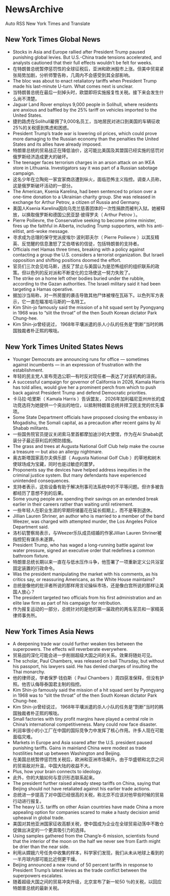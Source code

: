 # NewsArchive
Auto RSS New York Times and Translate

## New York Times Global News
* Stocks in Asia and Europe rallied after President Trump paused punishing global levies. But U.S.-China trade tensions accelerated, and analysts cautioned that their full effects wouldn’t be felt for weeks.
* 在特朗普总统暂停惩罚性的全球征税后，亚洲和欧洲股市上涨。但美中贸易紧张局势加剧，分析师警告称，几周内不会感受到其全部影响。
* The bloc was about to enact retaliatory tariffs when President Trump made his last-minute U-turn. What comes next is unclear.
* 当特朗普总统在最后一刻掉头时，欧盟即将实施报复性关税。接下来会发生什么尚不清楚。
* Jaguar Land Rover employs 9,000 people in Solihull, where residents are anxious and baffled by the 25% tariff on vehicles imported to the United States.
* 捷豹路虎在Solihull雇佣了9,000名员工，当地居民对进口到美国的车辆征收25%的关税感到焦虑和困惑。
* President Trump’s trade war is lowering oil prices, which could prove more damaging to the Russian economy than the penalties the United States and its allies have already imposed.
* 特朗普总统的贸易战正在降低油价，这可能比美国及其盟国已经实施的惩罚对俄罗斯经济造成更大的破坏。
* The teenager faces terrorism charges in an arson attack on an IKEA store in Lithuania. Investigators say it was part of a Russian sabotage campaign.
* 这名少年在立陶宛一家宜家商店遭到纵火，面临恐怖主义指控。调查人员称，这是俄罗斯破坏活动的一部分。
* The American, Ksenia Karelina, had been sentenced to prison over a one-time donation to a Ukrainian charity group. She was released in exchange for Arthur Petrov, a citizen of Russia and Germany.
* 美国人Ksenia Karelina因向乌克兰慈善团体的一次性捐款而被判入狱。她被释放，以换取俄罗斯和德国公民亚瑟·彼得罗夫（ Arthur Petrov ）。
* Pierre Poilievre, the Conservative seeking to become prime minister, fires up the faithful in Alberta, including Trump supporters, with his anti-elitist, anti-woke message.
* 寻求成为总理的保守党派皮埃尔·波利耶夫尔（ Pierre Poilievre ）以其反精英、反觉醒的信息激怒了艾伯塔省的信徒，包括特朗普的支持者。
* Officials met Hamas three times, breaking with a policy against contacting a group the U.S. considers a terrorist organization. But Israeli opposition and shifting positions doomed the effort.
* 官员们三次会见哈马斯，违反了禁止与美国认为是恐怖组织的组织联系的政策。但以色列的反对派和不断变化的立场使这一努力失败了。
* The strike on a home left other bodies buried under the rubble, according to the Gazan authorities. The Israeli military said it had been targeting a Hamas operative.
* 据加沙当局称，对一所房屋的袭击导致其他尸体被埋在瓦砾下。以色列军方表示，它一直在瞄准哈马斯的一名特工。
* Kim Shin-jo famously said the mission of a hit squad sent by Pyongyang in 1968 was to “slit the throat” of the then South Korean dictator Park Chung-hee.
* Kim Shin-jo曾经说过， 1968年平壤派遣的杀人小队的任务是“割断”当时的韩国独裁者朴正熙的喉咙。

## New York Times United States News
* Younger Democrats are announcing runs for office — sometimes against incumbents — in an expression of frustration with the establishment.
* 年轻的民主党人宣布竞选公职—有时反对现任者—表达了对该机构的沮丧。
* A successful campaign for governor of California in 2026, Kamala Harris has told allies, would give her a prominent perch from which to push back against President Trump and defend Democratic priorities.
* 卡马拉·哈里斯（ Kamala Harris ）告诉盟友， 2026年加利福尼亚州州长的成功竞选将为她提供一个突出的地位，以抵制特朗普总统并捍卫民主党的优先事项。
* Some State Department officials have proposed closing the embassy in Mogadishu, the Somali capital, as a precaution after recent gains by Al Shabab militants.
* 一些国务院官员提议关闭索马里首都摩加迪沙的大使馆，作为在Al Shabab武装分子最近获利后的预防措施。
* The grass and trees at Augusta National Golf Club help make the course a treasure — but also an allergy nightmare.
* 奥古斯塔国家高尔夫俱乐部（ Augusta National Golf Club ）的草地和树木使球场成为宝藏，同时也是过敏症的噩梦。
* Proponents say the devices have helped address inequities in the criminal justice system. But many defendants have experienced unintended consequences.
* 支持者表示，这些设备有助于解决刑事司法系统中的不平等问题。但许多被告都经历了意想不到的后果。
* Some young people are spending their savings on an extended break earlier in their careers rather than waiting until retirement.
* 一些年轻人在职业生涯的早期将储蓄花在延长假期上，而不是等到退休。
* Jillian Lauren Shriner, an author who is married to a member of the band Weezer, was charged with attempted murder, the Los Angeles Police Department said.
* 洛杉矶警察局表示，与Weezer乐队成员结婚的作家Jillian Lauren Shriner被指控犯有谋杀未遂罪。
* President Trump, who has waged a long-running battle against low water pressure, signed an executive order that redefines a common bathroom fixture.
* 特朗普总统长期以来一直在与低水压作斗争，他签署了一项重新定义公共浴室固定装置的行政命令。
* Was the president manipulating the market with his comments, as his critics say, or reassuring Americans, as the White House maintains?
* 总统是像他的批评者所说的那样用言论操纵市场，还是像白宫所说的那样让美国人放心？
* The president targeted two officials from his first administration and an elite law firm as part of his campaign for retribution.
* 作为报复运动的一部分，总统针对的是他的第一届政府的两名官员和一家精英律师事务所。

## New York Times Asia News
* A deepening trade war could further weaken ties between the superpowers. The effects will reverberate everywhere.
* 贸易战的深化可能会进一步削弱超级大国之间的关系。效果将随处可见。
* The scholar, Paul Chambers, was released on bail Thursday, but without his passport, his lawyers said. He has denied charges of insulting the Thai monarchy.
* 他的律师说，学者保罗·钱伯斯（ Paul Chambers ）周四获准保释，但没有护照。他否认侮辱泰国君主制的指控。
* Kim Shin-jo famously said the mission of a hit squad sent by Pyongyang in 1968 was to “slit the throat” of the then South Korean dictator Park Chung-hee.
* Kim Shin-jo曾经说过， 1968年平壤派遣的杀人小队的任务是“割断”当时的韩国独裁者朴正熙的喉咙。
* Small factories with tiny profit margins have played a central role in China’s international competitiveness. Many could now face disaster.
* 利润率很小的小工厂在中国的国际竞争力中发挥了核心作用。许多人现在可能面临灾难。
* Markets in Europe and Asia soared after the U.S. president paused punishing tariffs. Gains in mainland China were modest as trade hostilities heat up between Washington and Beijing.
* 在美国总统暂停惩罚性关税后，欧洲和亚洲市场飙升。由于华盛顿和北京之间的贸易敌对升温，中国大陆的收益不大。
* Plus, how your brain connects to ideology.
* 此外，你的大脑如何与意识形态联系起来。
* The president further raised already steep tariffs on China, saying that Beijing should not have retaliated against his earlier trade actions.
* 总统进一步提高了对中国已经很高的关税，称北京不应该对他早些时候的贸易行动进行报复。
* The heavy U.S. tariffs on other Asian countries have made China a more appealing option for companies scared to make a hasty decision amid upheaval in global trade.
* 美国对其他亚洲国家征收高额关税，使中国成为企业在全球贸易动荡中不敢仓促做出决定的一个更具吸引力的选择。
* Using samples gathered from the Chang’e-6 mission, scientists found that the interior of the moon on the half we never see from Earth might be drier than the near side.
* 利用从嫦娥六号任务中收集的样本，科学家们发现，我们从未从地球上看到的一半月球内部可能比近侧更干燥。
* Beijing announced a new round of 50 percent tariffs in response to President Trump’s latest levies as the trade conflict between the superpowers escalates.
* 随着超级大国之间的贸易冲突升级，北京宣布了新一轮50 ％的关税，以回应特朗普总统的最新关税。

